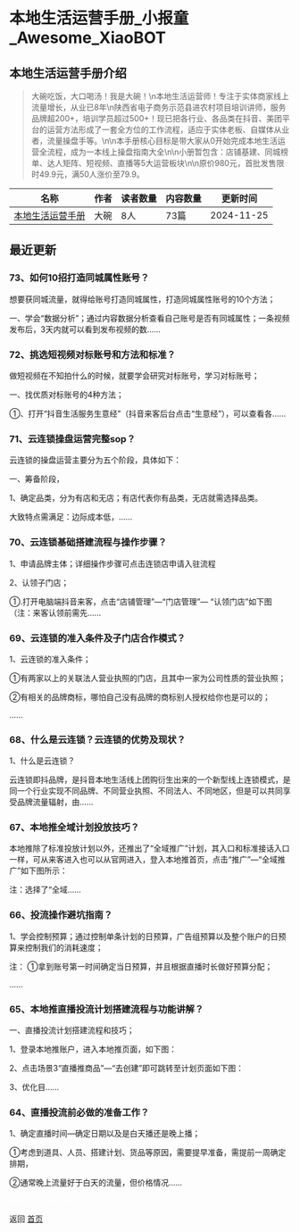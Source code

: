 # 本地生活运营手册_小报童_Awesome_XiaoBOT

## 本地生活运营手册介绍
> 大碗吃饭，大口喝汤！我是大碗！\n本地生活运营师！专注于实体商家线上流量增长，从业已8年\n陕西省电子商务示范县进农村项目培训讲师，服务品牌超200+，培训学员超过500+！现已把各行业、各品类在抖音、美团平台的运营方法形成了一套全方位的工作流程，适应于实体老板、自媒体从业者，流量操盘手等。\n\n本手册核心目标是带大家从0开始完成本地生活运营全流程，成为一本线上操盘指南大全\n\n小册暂包含：店铺基建、同城榜单、达人矩阵、短视频、直播等5大运营板块\n\n原价980元，首批发售限时49.9元，满50人涨价至79.9。  
  


|名称|作者|读者数量|内容数量|更新时间|
|---|---|---|---|---|
|[本地生活运营手册](https://xiaobot.net/p/dawan9488?refer=0b133df9-27dc-423b-8101-639049001c13)|大碗|8人|73篇|2024-11-25|

## 最近更新
### 73、如何10招打造同城属性账号？

想要获同城流量，就得给账号打造同城属性，打造同城属性账号的10个方法；

一、学会“数据分析”；通过内容数据分析查看自己账号是否有同城属性；一条视频发布后，3天内就可以看到发布视频的数......

### 72、挑选短视频对标账号和方法和标准？

做短视频在不知拍什么的时候，就要学会研究对标账号，学习对标账号；

一、找优质对标账号的4种方法；

①、打开“抖音生活服务生意经”（抖音来客后台点击“生意经”），可以查看各......

### 71、云连锁操盘运营完整sop？

云连锁的操盘运营主要分为五个阶段，具体如下：

一、筹备阶段，

1、确定品类，分为有店和无店；有店代表你有品类，无店就需选择品类。

大致特点需满足：边际成本低，......

### 70、云连锁基础搭建流程与操作步骤？

1、申请品牌主体；详细操作步骤可点击连锁店申请入驻流程

2、认领子门店；

①.打开电脑端抖音来客，点击“店铺管理”—“门店管理”— “认领门店”如下图（注：来客认领前需先......

### 69、云连锁的准入条件及子门店合作模式？

1、云连锁的准入条件；

①有两家以上的关联法人营业执照的门店，且其中一家为公司性质的营业执照；

②有相关的品牌商标，哪怕自己没有品牌的商标别人授权给你也是可以的；

......

### 68、什么是云连锁？云连锁的优势及现状？

1、什么是云连锁？

云连锁即抖品牌，是抖音本地生活线上团购衍生出来的一个新型线上连锁模式，是同一个行业实现不同品牌、不同营业执照、不同法人、不同地区，但是可以共同享受品牌流量辐射，由......

### 67、本地推全域计划投放技巧？

本地推除了标准投放计划以外，还推出了“全域推广”计划，其入口和标准接话入口一样，可从来客进入也可以从官网进入，登入本地推首页，点击“推广”—“全域推广”如下图所示：

注：选择了“全域......

### 66、投流操作避坑指南？

1、学会控制预算；通过控制单条计划的日预算，广告组预算以及整个账户的日预算来控制我们的消耗速度；

注： ①拿到账号第一时间确定当日预算，并且根据直播时长做好预算分配；

......

### 65、本地推直播投流计划搭建流程与功能讲解？

一、直播投流计划搭建流程和技巧；

1、登录本地推账户，进入本地推页面，如下图：

2、点击场景3“直播推商品”—“去创建”即可跳转至计划页面如下图：

3、优化目......

### 64、直播投流前必做的准备工作？

1、确定直播时间—确定日期以及是白天播还是晚上播；

①考虑到道具、人员、搭建计划、货品等原因，需要提早准备，需提前一周确定排期，

②通常晚上流量好于白天的流量，但价格情况......


<a href="https://github.com/Reno9527/awesome-xiaobot" style="color: white; text-decoration: none;">awesome-xiaobot</a>

返回 [首页](../README.md)
